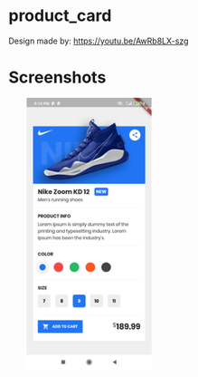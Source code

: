 # product_card

Design made by: https://youtu.be/AwRb8LX-szg

# Screenshots

&nbsp;&nbsp;&nbsp;&nbsp;&nbsp;&nbsp;&nbsp;&nbsp;<img height="480px" src="screenshots/sc01.jpg">&nbsp;&nbsp;&nbsp;&nbsp;&nbsp;&nbsp;&nbsp;&nbsp;&nbsp;&nbsp;&nbsp;&nbsp;&nbsp;&nbsp;&nbsp;&nbsp;